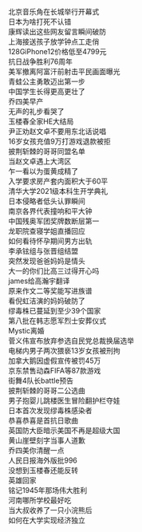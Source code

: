 北京音乐角在长城举行开幕式  
日本为啥打死不认错  
康辉读出这些网友留言瞬间破防  
上海接送孩子放学钟点工走俏  
128GiPhone12价格低至4799元  
抗日战争胜利76周年  
美军撤离阿富汗前射击平民画面曝光  
青蛙公主勇敢迈出第一步  
中国学生长得更高更壮了  
乔四美早产  
无声的礼步看哭了  
玉楼春全家HE大结局  
尹正劝赵文卓不要用东北话说唱  
16岁女孩充值9万打游戏退款被拒  
披荆斩棘的哥哥同盟名单  
当赵文卓遇上大湾区  
乍一看以为蛋黄成精了  
入学要求房产套内面积大于60平  
清华大学2021级本科生开学典礼  
日本侵略者低头认罪瞬间  
南京各界代表撞响和平大钟  
中国残奥军团奖牌数断层第一  
龙职院查寝学姐直播回应  
如何看待怀孕期间男方出轨  
李承铉组与张晋组结盟  
突然发现爸爸妈妈是情头  
大一的你们比高三过得开心吗  
james给高瀚宇翻译  
原来作文二等奖能写进族谱  
看倪虹洁演的妈妈破防了  
缪毒株已蔓延到至少39个国家  
第八批在韩志愿军烈士安葬仪式  
Mystic离婚  
菅义伟宣布放弃参选自民党总裁换届选举  
电梯内男子两次猥亵13岁女孩被刑拘  
加拿大鹅因虚假宣传被罚45万  
京东禁售动森FIFA等87款游戏  
街舞4队长battle预告  
披荆斩棘的哥哥二公选曲  
男子抱婴儿跳楼医生冒险翻护栏夺娃  
日本首次发现缪毒株感染者  
恭喜恭喜是首抗日歌曲  
英国防大臣暗示美国不再是超级大国  
黄山崖壁刻字当事人道歉  
乔四美你清醒一点  
人民日报海外版批996  
没想到玉楼春还能反转  
英雄回家  
铭记1945年那场伟大胜利  
河南哪所学校最好吃  
当大叔收养了一只小浣熊后  
如何在大学实现经济独立  
